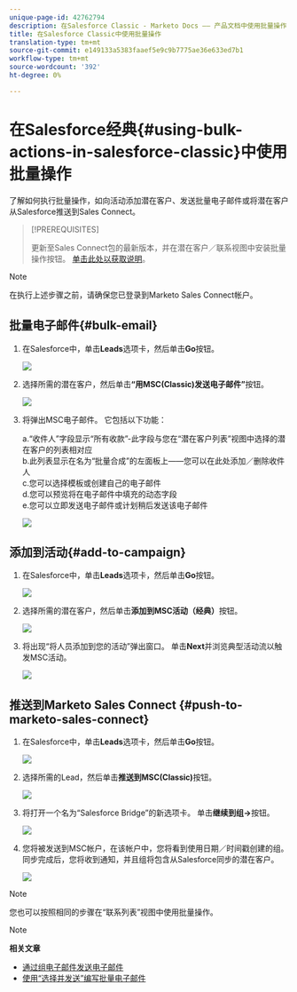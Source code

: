 ```yaml
---
unique-page-id: 42762794
description: 在Salesforce Classic - Marketo Docs —— 产品文档中使用批量操作
title: 在Salesforce Classic中使用批量操作
translation-type: tm+mt
source-git-commit: e149133a5383faaef5e9c9b7775ae36e633ed7b1
workflow-type: tm+mt
source-wordcount: '392'
ht-degree: 0%

---
```



# 在Salesforce经典{#using-bulk-actions-in-salesforce-classic}中使用批量操作

了解如何执行批量操作，如向活动添加潜在客户、发送批量电子邮件或将潜在客户从Salesforce推送到Sales Connect。

>[!PREREQUISITES]
>
>更新至Sales Connect包的最新版本，并在潜在客户／联系视图中安装批量操作按钮。 [单击此处以获取说明](http://s3.amazonaws.com/tout-user-store/salesforce/assets/Marketo+Sales+Engage+For+Salesforce_+Installation+and+Success+Guide.pdf)。

>[!NOTE]
>
>在执行上述步骤之前，请确保您已登录到Marketo Sales Connect帐户。

## 批量电子邮件{#bulk-email}

1. 在Salesforce中，单击&#x200B;**Leads**&#x200B;选项卡，然后单击&#x200B;**Go**&#x200B;按钮。

   ![](assets/one-5.png)

1. 选择所需的潜在客户，然后单击&#x200B;**“用MSC(Classic)发送电子邮件”**&#x200B;按钮。

   ![](assets/two-5.png)

1. 将弹出MSC电子邮件。 它包括以下功能：

   a.“收件人”字段显示“所有收款”-此字段与您在“潜在客户列表”视图中选择的潜在客户的列表相对应\
   b.此列表显示在名为“批量合成”的左面板上——您可以在此处添加／删除收件人\
   c.您可以选择模板或创建自己的电子邮件\
   d.您可以预览将在电子邮件中填充的动态字段\
   e.您可以立即发送电子邮件或计划稍后发送该电子邮件

   ![](assets/three-4.png)

## 添加到活动{#add-to-campaign}

1. 在Salesforce中，单击&#x200B;**Leads**&#x200B;选项卡，然后单击&#x200B;**Go**&#x200B;按钮。

   ![](assets/four-3.png)

1. 选择所需的潜在客户，然后单击&#x200B;**添加到MSC活动（经典）**&#x200B;按钮。

   ![](assets/five-3.png)

1. 将出现“将人员添加到您的活动”弹出窗口。 单击&#x200B;**Next**&#x200B;并浏览典型活动流以触发MSC活动。

   ![](assets/six.png)

## 推送到Marketo Sales Connect {#push-to-marketo-sales-connect}

1. 在Salesforce中，单击&#x200B;**Leads**&#x200B;选项卡，然后单击&#x200B;**Go**&#x200B;按钮。

   ![](assets/seven-1.png)

1. 选择所需的Lead，然后单击&#x200B;**推送到MSC(Classic)**&#x200B;按钮。

   ![](assets/eight-1.png)

1. 将打开一个名为“Salesforce Bridge”的新选项卡。 单击&#x200B;**继续到组→**&#x200B;按钮。

   ![](assets/nine-1.png)

1. 您将被发送到MSC帐户，在该帐户中，您将看到使用日期／时间戳创建的组。 同步完成后，您将收到通知，并且组将包含从Salesforce同步的潜在客户。

   ![](assets/ten.png)

>[!NOTE]
>
>您也可以按照相同的步骤在“联系列表”视图中使用批量操作。

>[!NOTE]
>
>**相关文章**
>
>* [通过组电子邮件发送电子邮件](http://docs.marketo.com/x/KAQ6Ag)
>* [使用“选择并发送”编写批量电子邮件](http://docs.marketo.com/display/public/DOCS/Composing+Bulk+Emails+with+Select+and+Send#ComposingBulkEmailswithSelectandSend-SendingEmails)

>



